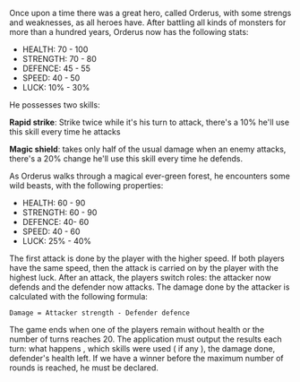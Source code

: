 Once upon a time there was a great hero, called Orderus, with some strengs and weaknesses, as all heroes have.
After battling all kinds of monsters for more than a hundred years, Orderus now has the following stats:

* HEALTH: 70 - 100
* STRENGTH: 70 - 80
* DEFENCE: 45 - 55
* SPEED: 40 - 50
* LUCK: 10% - 30%

He possesses two skills:

**Rapid strike**: Strike twice while it's his turn to attack, there's a 10% he'll use this skill every time he attacks

**Magic shield**: takes only half of the usual damage when an enemy attacks, there's a 20% change he'll use this skill every time he defends.

As Orderus walks through a magical ever-green forest, he encounters some wild beasts, with the following properties:
* HEALTH: 60 - 90 
* STRENGTH: 60 - 90 
* DEFENCE: 40- 60 
* SPEED: 40 - 60 
* LUCK: 25% - 40%

The first attack is done by the player with the higher speed. If both players have the same speed, then the attack is carried on by the player with the highest luck. After an attack, the players switch roles: the attacker now defends and the defender now attacks.
The damage done by the attacker is calculated with the following formula:

`Damage = Attacker strength - Defender defence`

The game ends when one of the players remain without health or the number of turns reaches 20.
The application must output the results each turn: what happens , which skills were used ( if any ), the damage done, defender's health left.
If we have a winner before the maximum number of rounds is reached, he must be declared.
